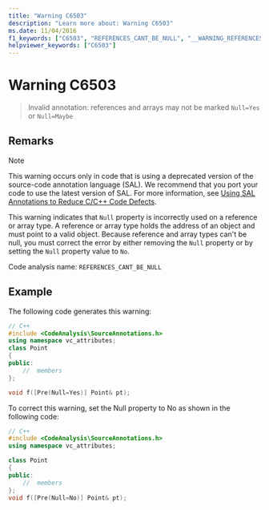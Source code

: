 ```yaml
---
title: "Warning C6503"
description: "Learn more about: Warning C6503"
ms.date: 11/04/2016
f1_keywords: ["C6503", "REFERENCES_CANT_BE_NULL", "__WARNING_REFERENCES_CANT_BE_NULL"]
helpviewer_keywords: ["C6503"]
---
```

# Warning C6503

> Invalid annotation: references and arrays may not be marked `Null=Yes` or `Null=Maybe`

## Remarks

> [!NOTE]
> This warning occurs only in code that is using a deprecated version of the source-code annotation language (SAL). We recommend that you port your code to use the latest version of SAL. For more information, see [Using SAL Annotations to Reduce C/C++ Code Defects](../code-quality/using-sal-annotations-to-reduce-c-cpp-code-defects.md).

This warning indicates that `Null` property is incorrectly used on a reference or array type. A reference or array type holds the address of an object and must point to a valid object. Because reference and array types can't be null, you must correct the error by either removing the `Null` property or by setting the `Null` property value to `No`.

Code analysis name: `REFERENCES_CANT_BE_NULL`

## Example

The following code generates this warning:

```cpp
// C++
#include <CodeAnalysis\SourceAnnotations.h>
using namespace vc_attributes;
class Point
{
public:
    //  members
};

void f([Pre(Null=Yes)] Point& pt);
```

To correct this warning, set the Null property to No as shown in the following code:

```cpp
// C++
#include <CodeAnalysis\SourceAnnotations.h>
using namespace vc_attributes;

class Point
{
public:
    //  members
};
void f([Pre(Null=No)] Point& pt);
```
